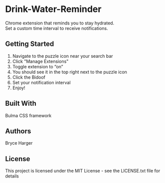 # Drink-Water-Reminder
Chrome extension that reminds you to stay hydrated.\
Set a custom time interval to receive notifications.

## Getting Started
1. Navigate to the puzzle icon near your search bar
2. Click "Manage Extensions"
3. Toggle extension to “on”
4. You should see it in the top right next to the puzzle icon
5. Click the Bidoof
6. Set your notification interval
7. Enjoy!

## Built With
Bulma CSS framework

## Authors
Bryce Harger

## License
This project is licensed under the MIT License - see the LICENSE.txt file for details